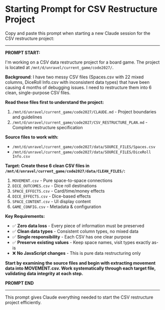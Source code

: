 # Starting Prompt for CSV Restructure Project

Copy and paste this prompt when starting a new Claude session for the CSV restructure project:

---

**PROMPT START:**

I'm working on a CSV data restructure project for a board game. The project is located at `/mnt/d/unravel/current_game/code2027/`.

**Background**: I have two messy CSV files (Spaces.csv with 22 mixed columns, DiceRoll Info.csv with inconsistent data types) that have been causing 4 months of debugging issues. I need to restructure them into 6 clean, single-purpose CSV files.

**Read these files first to understand the project:**
1. `/mnt/d/unravel/current_game/code2027/CLAUDE.md` - Project boundaries and guidelines
2. `/mnt/d/unravel/current_game/code2027/CSV_RESTRUCTURE_PLAN.md` - Complete restructure specification

**Source files to work with:**
- `/mnt/d/unravel/current_game/code2027/data/SOURCE_FILES/Spaces.csv`
- `/mnt/d/unravel/current_game/code2027/data/SOURCE_FILES/DiceRoll Info.csv`

**Target: Create these 6 clean CSV files in `/mnt/d/unravel/current_game/code2027/data/CLEAN_FILES/`:**
1. `MOVEMENT.csv` - Pure space-to-space connections
2. `DICE_OUTCOMES.csv` - Dice roll destinations  
3. `SPACE_EFFECTS.csv` - Card/time/money effects
4. `DICE_EFFECTS.csv` - Dice-based effects
5. `SPACE_CONTENT.csv` - UI display content
6. `GAME_CONFIG.csv` - Metadata & configuration

**Key Requirements:**
- ✅ **Zero data loss** - Every piece of information must be preserved
- ✅ **Clean data types** - Consistent column types, no mixed data
- ✅ **Single responsibility** - Each CSV has one clear purpose
- ✅ **Preserve existing values** - Keep space names, visit types exactly as-is
- ❌ **No JavaScript changes** - This is pure data restructuring only

**Start by examining the source files and begin with extracting movement data into MOVEMENT.csv. Work systematically through each target file, validating data integrity at each step.**

**PROMPT END**

---

This prompt gives Claude everything needed to start the CSV restructure project efficiently.